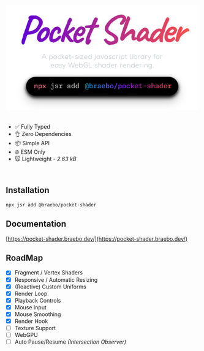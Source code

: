 <div align="center">

<a href="https://pocket-shader.braebo.dev" target="_blank" rel="noopener">
    <img src="./www/public/pocket-shader-transparent.svg" width="600">
</a>

</div>

<br />

- ✅ Fully Typed
- 👌 Zero Dependencies
- 📦 Simple API
- 🌐 ESM Only
- 🐭 Lightweight - _2.63 kB_

<br />

## Installation

```bash
npx jsr add @braebo/pocket-shader
```

## Documentation

[https://pocket-shader.braebo.dev/](https://pocket-shader.braebo.dev/)

## RoadMap

- [x] Fragment / Vertex Shaders
- [x] Responsive / Automatic Resizing
- [x] (Reactive) Custom Uniforms
- [x] Render Loop
- [x] Playback Controls
- [x] Mouse Input
- [x] Mouse Smoothing
- [x] Render Hook
- [ ] Texture Support
- [ ] WebGPU
- [ ] Auto Pause/Resume _(Intersection Observer)_
